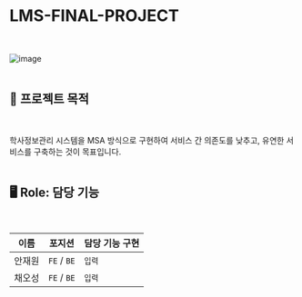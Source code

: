 # LMS-FINAL-PROJECT
<br/>

![image](https://github.com/LMS-Final-Projects/.github/assets/67565707/19b03332-c371-4418-a9e0-830ed437de42)
<br/><br/>

## 📌 프로젝트 목적 
<br/>

학사정보관리 시스템을 MSA 방식으로 구현하여 서비스 간 의존도를 낮추고, 유연한 서비스를 구축하는 것이 목표입니다.
<br/><br/>

## 🖥 Role: 담당 기능 
<br/>

| 이름       | 포지션       | 담당 기능 구현          |
| ---------- | ------------ | ----------------------------------------|
| 안재원 | `FE` / `BE` | `입력` | 
| 채오성 | `FE` / `BE` | `입력` | 
